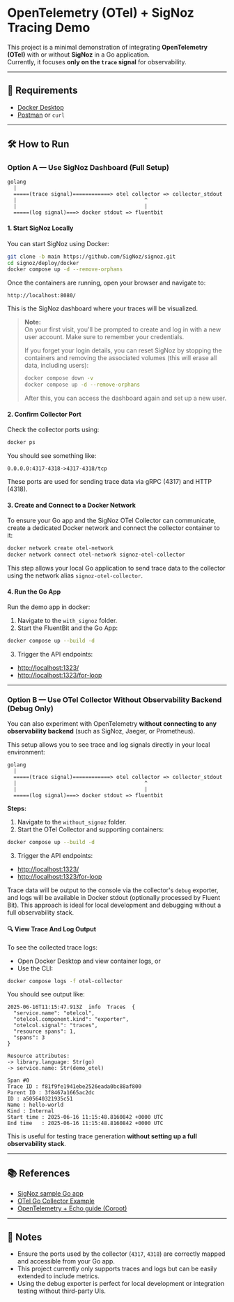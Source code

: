 # OpenTelemetry (OTel) + SigNoz Tracing Demo

This project is a minimal demonstration of integrating **OpenTelemetry (OTel)** with or without **SigNoz** in a Go application.  
Currently, it focuses **only on the `trace` signal** for observability.

---

## 🚀 Requirements

- [Docker Desktop](https://www.docker.com/products/docker-desktop/)
- [Postman](https://www.postman.com/) or `curl`

---

## 🛠️ How to Run

### Option A — Use SigNoz Dashboard (Full Setup)
```
golang
  |
  =====(trace signal)============> otel collector => collector_stdout
  |                                         ^
  |                                         | 
  =====(log signal)===> docker stdout => fluentbit
```
#### 1. Start SigNoz Locally

You can start SigNoz using Docker:

```bash
git clone -b main https://github.com/SigNoz/signoz.git
cd signoz/deploy/docker
docker compose up -d --remove-orphans
```

Once the containers are running, open your browser and navigate to:

```
http://localhost:8080/
```

This is the SigNoz dashboard where your traces will be visualized.

> **Note:**  
> On your first visit, you'll be prompted to create and log in with a new user account. Make sure to remember your credentials.
>
> If you forget your login details, you can reset SigNoz by stopping the containers and removing the associated volumes (this will erase all data, including users):
>
> ```bash
> docker compose down -v
> docker compose up -d --remove-orphans
> ```
>
> After this, you can access the dashboard again and set up a new user.

#### 2. Confirm Collector Port

Check the collector ports using:

```bash
docker ps
```

You should see something like:

```
0.0.0.0:4317-4318->4317-4318/tcp
```

These ports are used for sending trace data via gRPC (4317) and HTTP (4318).
#### 3. Create and Connect to a Docker Network

To ensure your Go app and the SigNoz OTel Collector can communicate, create a dedicated Docker network and connect the collector container to it:

```bash
docker network create otel-network
docker network connect otel-network signoz-otel-collector
```

This step allows your local Go application to send trace data to the collector using the network alias `signoz-otel-collector`.

#### 4. Run the Go App

Run the demo app in docker:


1. Navigate to the `with_signoz` folder.
2. Start the FluentBit and the Go App:

  ```bash
  docker compose up --build -d
  ```

3. Trigger the API endpoints:

  - [http://localhost:1323/](http://localhost:1323/)
  - [http://localhost:1323/for-loop](http://localhost:1323/for-loop)

---

### Option B — Use OTel Collector **Without** Observability Backend (Debug Only)

You can also experiment with OpenTelemetry **without connecting to any observability backend** (such as SigNoz, Jaeger, or Prometheus).

This setup allows you to see trace and log signals directly in your local environment:

```
golang
  |
  =====(trace signal)============> otel collector => collector_stdout
  |                                         ^
  |                                         | 
  =====(log signal)===> docker stdout => fluentbit
```

**Steps:**

1. Navigate to the `without_signoz` folder.
2. Start the OTel Collector and supporting containers:

  ```bash
  docker compose up --build -d
  ```

3. Trigger the API endpoints:

  - [http://localhost:1323/](http://localhost:1323/)
  - [http://localhost:1323/for-loop](http://localhost:1323/for-loop)

Trace data will be output to the console via the collector's `debug` exporter, and logs will be available in Docker stdout (optionally processed by Fluent Bit). This approach is ideal for local development and debugging without a full observability stack.

#### 🔍 View Trace And Log Output

To see the collected trace logs:

- Open Docker Desktop and view container logs, or
- Use the CLI:

```bash
docker compose logs -f otel-collector
```

You should see output like:

```
2025-06-16T11:15:47.913Z  info  Traces  {
  "service.name": "otelcol",
  "otelcol.component.kind": "exporter",
  "otelcol.signal": "traces",
  "resource spans": 1,
  "spans": 3
}

Resource attributes:
-> library.language: Str(go)
-> service.name: Str(demo_otel)

Span #0
Trace ID : f81f9fe1941ebe2526eada0bc88af800
Parent ID : 3f8467a1665ac2dc
ID : a505640321935c51
Name : hello-world
Kind : Internal
Start time : 2025-06-16 11:15:48.8160842 +0000 UTC
End time   : 2025-06-16 11:15:48.8160842 +0000 UTC
```

This is useful for testing trace generation **without setting up a full observability stack**.

---

## 📚 References

- [SigNoz sample Go app](https://github.com/SigNoz/sample-golang-app/blob/master/main.go)
- [OTel Go Collector Example](https://github.com/open-telemetry/opentelemetry-go-contrib/blob/main/examples/otel-collector/main.go)
- [OpenTelemetry + Echo guide (Coroot)](https://docs.coroot.com/tracing/opentelemetry-go?http-server=echo)

---

## 📌 Notes

- Ensure the ports used by the collector (`4317`, `4318`) are correctly mapped and accessible from your Go app.
- This project currently only supports traces and logs but can be easily extended to include metrics.
- Using the debug exporter is perfect for local development or integration testing without third-party UIs.
